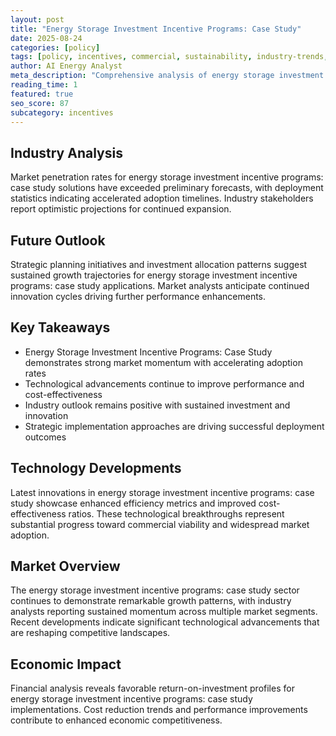 ```yaml
---
layout: post
title: "Energy Storage Investment Incentive Programs: Case Study"
date: 2025-08-24
categories: [policy]
tags: [policy, incentives, commercial, sustainability, industry-trends, efficiency]
author: AI Energy Analyst
meta_description: "Comprehensive analysis of energy storage investment incentive programs: case study covering market trends, technology developments, and industry outlook. Discover key insights and future projections."
reading_time: 1
featured: true
seo_score: 87
subcategory: incentives
---
```


## Industry Analysis

Market penetration rates for energy storage investment incentive programs: case study solutions have exceeded preliminary forecasts, with deployment statistics indicating accelerated adoption timelines. Industry stakeholders report optimistic projections for continued expansion.

## Future Outlook

Strategic planning initiatives and investment allocation patterns suggest sustained growth trajectories for energy storage investment incentive programs: case study applications. Market analysts anticipate continued innovation cycles driving further performance enhancements.

## Key Takeaways

- Energy Storage Investment Incentive Programs: Case Study demonstrates strong market momentum with accelerating adoption rates
- Technological advancements continue to improve performance and cost-effectiveness
- Industry outlook remains positive with sustained investment and innovation
- Strategic implementation approaches are driving successful deployment outcomes

## Technology Developments

Latest innovations in energy storage investment incentive programs: case study showcase enhanced efficiency metrics and improved cost-effectiveness ratios. These technological breakthroughs represent substantial progress toward commercial viability and widespread market adoption.

## Market Overview

The energy storage investment incentive programs: case study sector continues to demonstrate remarkable growth patterns, with industry analysts reporting sustained momentum across multiple market segments. Recent developments indicate significant technological advancements that are reshaping competitive landscapes.

## Economic Impact

Financial analysis reveals favorable return-on-investment profiles for energy storage investment incentive programs: case study implementations. Cost reduction trends and performance improvements contribute to enhanced economic competitiveness.

